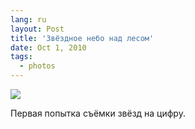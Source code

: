 ```yaml
---
lang: ru
layout: Post
title: 'Звёздное небо над лесом'
date: Oct 1, 2010
tags:
  - photos
---
```


![](photo://2010-09-21_5D_9799_Artem_Sapegin)

Первая попытка съёмки звёзд на цифру.
